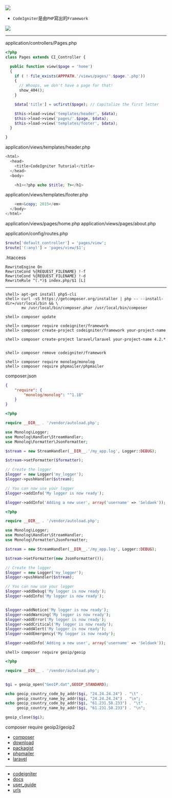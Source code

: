 ![](http://i.imgur.com/4JzyLLO.jpg)

- `CodeIgniter`是由`PHP`寫出的`Framework`

![](http://www.codeigniter.com/user_guide/_images/appflowchart.gif)

---

application/controllers/Pages.php
```php
<?php
class Pages extends CI_Controller {

  public function view($page = 'home')
  {
    if ( ! file_exists(APPPATH.'/views/pages/'.$page.'.php'))
    {
      // Whoops, we don't have a page for that!
      show_404();
    }

    $data['title'] = ucfirst($page); // Capitalize the first letter

    $this->load->view('templates/header', $data);
    $this->load->view('pages/'.$page, $data);
    $this->load->view('templates/footer', $data);
  }

}
```

application/views/templates/header.php
```php
<html>
  <head>
    <title>CodeIgniter Tutorial</title>
  </head>
  <body>

    <h1><?php echo $title; ?></h1>
```

application/views/templates/footer.php
```php
    <em>&copy; 2015</em>
  </body>
</html>
```

application/views/pages/home.php
application/views/pages/about.php


application/config/routes.php
```php
$route['default_controller'] = 'pages/view';
$route['(:any)'] = 'pages/view/$1';
```

.htaccess
```
RewriteEngine On
RewriteCond %{REQUEST_FILENAME} !-f
RewriteCond %{REQUEST_FILENAME} !-d
RewriteRule ^(.*)$ index.php/$1 [L]
```

---

```console
shell> apt-get install php5-cli
shell> curl -sS https://getcomposer.org/installer | php -- --install-dir=/usr/local/bin && \
       mv /usr/local/bin/composer.phar /usr/local/bin/composer

shell> composer update
```

```console
shell> composer require codeigniter/framework
shell> composer create-project codeigniter/framework your-project-name

shell> composer create-project laravel/laravel your-project-name 4.2.*


shell> composer remove codeigniter/framework 
```

```console
shell> composer require monolog/monolog
shell> composer require phpmailer/phpmailer
```

composer.json
```json
{
    "require": {
        "monolog/monolog": "^1.18"
    }
}
```


```php
<?php

require __DIR__ . '/vendor/autoload.php';

use Monolog\Logger;
use Monolog\Handler\StreamHandler;
use Monolog\Formatter\JsonFormatter;

$stream = new StreamHandler(__DIR__.'/my_app.log', Logger::DEBUG);

$stream->setFormatter($formatter);

// Create the logger
$logger = new Logger('my_logger');
$logger->pushHandler($stream);

// You can now use your logger
$logger->addInfo('My logger is now ready');

$logger->addInfo('Adding a new user', array('username' => 'Seldaek'));

```


```php
<?php

require __DIR__ . '/vendor/autoload.php';

use Monolog\Logger;
use Monolog\Handler\StreamHandler;
use Monolog\Formatter\JsonFormatter;

$stream = new StreamHandler(__DIR__.'/my_app.log', Logger::DEBUG);

$stream->setFormatter(new JsonFormatter());

// Create the logger
$logger = new Logger('my_logger');
$logger->pushHandler($stream);

// You can now use your logger
$logger->addDebug('My logger is now ready');
$logger->addInfo('My logger is now ready');


$logger->addNotice('My logger is now ready');
$logger->addWarning('My logger is now ready');
$logger->addError('My logger is now ready');
$logger->addCritical('My logger is now ready');
$logger->addAlert('My logger is now ready');
$logger->addEmergency('My logger is now ready');

$logger->addInfo('Adding a new user', array('username' => 'Seldaek'));

```


```console
shell> composer require geoip/geoip
```

```php
<?php

require __DIR__ . '/vendor/autoload.php';


$gi = geoip_open("GeoIP.dat",GEOIP_STANDARD);

echo geoip_country_code_by_addr($gi, "24.24.24.24") . "\t" .
     geoip_country_name_by_addr($gi, "24.24.24.24") . "\n";
echo geoip_country_code_by_addr($gi, "61.231.58.233") . "\t" .
     geoip_country_name_by_addr($gi, "61.231.58.233") . "\n";

geoip_close($gi);
```

composer require geoip2/geoip2


- [composer](https://getcomposer.org/doc/03-cli.md)
- [download](https://getcomposer.org/download/)
- [packagist](https://packagist.org/)
- [phpmailer](https://packagist.org/packages/phpmailer/phpmailer)
- [laravel](https://laravel.com/docs/4.2/quick)    
    
---

- [codeigniter](https://ellislab.com/codeigniter)
- [docs](http://www.codeigniter.com/docs)
- [user_guide](http://www.codeigniter.com/user_guide/)
- [urls](https://www.codeigniter.com/userguide3/general/urls.html)